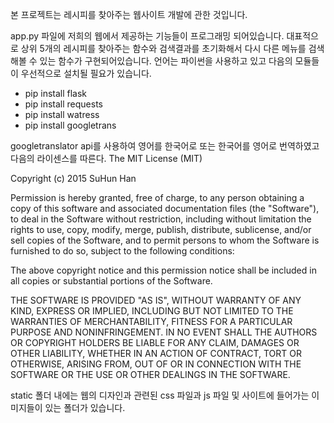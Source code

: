 본 프로젝트는 레시피를 찾아주는 웹사이트 개발에 관한 것입니다.

app.py 파일에 저희의 웹에서 제공하는 기능들이 프로그래밍 되어있습니다.
대표적으로 상위 5개의 레시피를 찾아주는 함수와 검색결과를 초기화해서 다시 다른 메뉴를 검색해볼 수 있는 함수가 구현되어있습니다.
언어는 파이썬을 사용하고 있고 다음의 모듈들이 우선적으로 설치될 필요가 있습니다.
- pip install flask
- pip install requests
- pip install watress
- pip install googletrans

googletranslator api를 사용하여 영어를 한국어로 또는 한국어를 영어로 번역하였고 다음의 라이센스를 따른다.
The MIT License (MIT)

Copyright (c) 2015 SuHun Han

Permission is hereby granted, free of charge, to any person obtaining a copy
of this software and associated documentation files (the "Software"), to deal
in the Software without restriction, including without limitation the rights
to use, copy, modify, merge, publish, distribute, sublicense, and/or sell
copies of the Software, and to permit persons to whom the Software is
furnished to do so, subject to the following conditions:

The above copyright notice and this permission notice shall be included in all
copies or substantial portions of the Software.

THE SOFTWARE IS PROVIDED "AS IS", WITHOUT WARRANTY OF ANY KIND, EXPRESS OR
IMPLIED, INCLUDING BUT NOT LIMITED TO THE WARRANTIES OF MERCHANTABILITY,
FITNESS FOR A PARTICULAR PURPOSE AND NONINFRINGEMENT. IN NO EVENT SHALL THE
AUTHORS OR COPYRIGHT HOLDERS BE LIABLE FOR ANY CLAIM, DAMAGES OR OTHER
LIABILITY, WHETHER IN AN ACTION OF CONTRACT, TORT OR OTHERWISE, ARISING FROM,
OUT OF OR IN CONNECTION WITH THE SOFTWARE OR THE USE OR OTHER DEALINGS IN THE
SOFTWARE.

static 폴더 내에는 웹의 디자인과 관련된 css 파일과 js 파일 및 사이트에 들어가는 이미지들이 있는 폴더가 있습니다.
